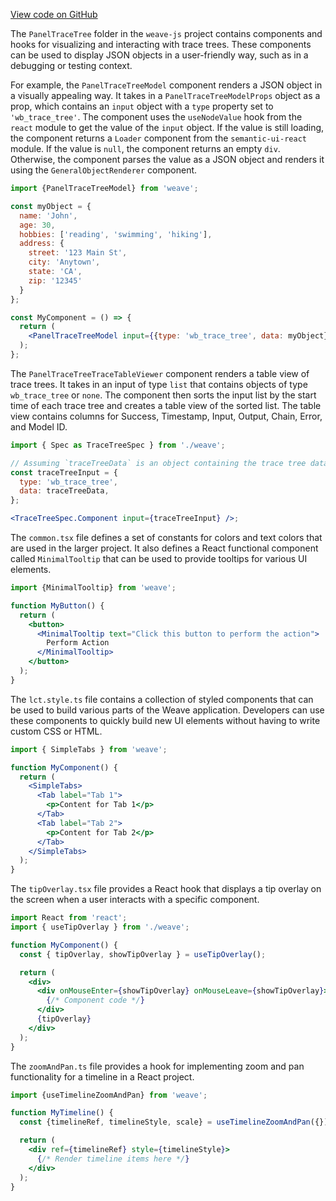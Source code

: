 [View code on GitHub](https://github.com/wandb/weave/.autodoc/docs/json/weave-js/src/components/Panel2/PanelTraceTree)

The `PanelTraceTree` folder in the `weave-js` project contains components and hooks for visualizing and interacting with trace trees. These components can be used to display JSON objects in a user-friendly way, such as in a debugging or testing context.

For example, the `PanelTraceTreeModel` component renders a JSON object in a visually appealing way. It takes in a `PanelTraceTreeModelProps` object as a prop, which contains an `input` object with a `type` property set to `'wb_trace_tree'`. The component uses the `useNodeValue` hook from the `react` module to get the value of the `input` object. If the value is still loading, the component returns a `Loader` component from the `semantic-ui-react` module. If the value is `null`, the component returns an empty `div`. Otherwise, the component parses the value as a JSON object and renders it using the `GeneralObjectRenderer` component.

```jsx
import {PanelTraceTreeModel} from 'weave';

const myObject = {
  name: 'John',
  age: 30,
  hobbies: ['reading', 'swimming', 'hiking'],
  address: {
    street: '123 Main St',
    city: 'Anytown',
    state: 'CA',
    zip: '12345'
  }
};

const MyComponent = () => {
  return (
    <PanelTraceTreeModel input={{type: 'wb_trace_tree', data: myObject}} />
  );
};
```

The `PanelTraceTreeTraceTableViewer` component renders a table view of trace trees. It takes in an input of type `list` that contains objects of type `wb_trace_tree` or `none`. The component then sorts the input list by the start time of each trace tree and creates a table view of the sorted list. The table view contains columns for Success, Timestamp, Input, Output, Chain, Error, and Model ID.

```jsx
import { Spec as TraceTreeSpec } from './weave';

// Assuming `traceTreeData` is an object containing the trace tree data
const traceTreeInput = {
  type: 'wb_trace_tree',
  data: traceTreeData,
};

<TraceTreeSpec.Component input={traceTreeInput} />;
```

The `common.tsx` file defines a set of constants for colors and text colors that are used in the larger project. It also defines a React functional component called `MinimalTooltip` that can be used to provide tooltips for various UI elements.

```jsx
import {MinimalTooltip} from 'weave';

function MyButton() {
  return (
    <button>
      <MinimalTooltip text="Click this button to perform the action">
        Perform Action
      </MinimalTooltip>
    </button>
  );
}
```

The `lct.style.ts` file contains a collection of styled components that can be used to build various parts of the Weave application. Developers can use these components to quickly build new UI elements without having to write custom CSS or HTML.

```jsx
import { SimpleTabs } from 'weave';

function MyComponent() {
  return (
    <SimpleTabs>
      <Tab label="Tab 1">
        <p>Content for Tab 1</p>
      </Tab>
      <Tab label="Tab 2">
        <p>Content for Tab 2</p>
      </Tab>
    </SimpleTabs>
  );
}
```

The `tipOverlay.tsx` file provides a React hook that displays a tip overlay on the screen when a user interacts with a specific component.

```jsx
import React from 'react';
import { useTipOverlay } from './weave';

function MyComponent() {
  const { tipOverlay, showTipOverlay } = useTipOverlay();

  return (
    <div>
      <div onMouseEnter={showTipOverlay} onMouseLeave={showTipOverlay}>
        {/* Component code */}
      </div>
      {tipOverlay}
    </div>
  );
}
```

The `zoomAndPan.ts` file provides a hook for implementing zoom and pan functionality for a timeline in a React project.

```jsx
import {useTimelineZoomAndPan} from 'weave';

function MyTimeline() {
  const {timelineRef, timelineStyle, scale} = useTimelineZoomAndPan({});

  return (
    <div ref={timelineRef} style={timelineStyle}>
      {/* Render timeline items here */}
    </div>
  );
}
```
